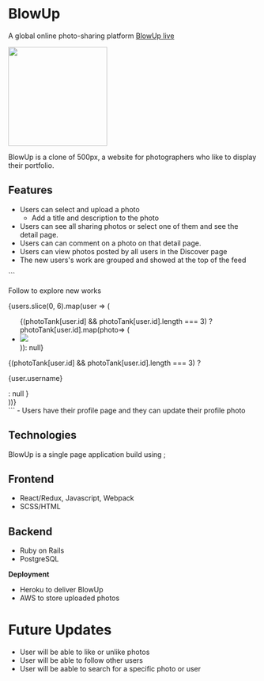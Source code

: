 # BlowUp
 A global online photo-sharing platform
 [BlowUp live](https://blowupapp.herokuapp.com/)


<img src="app/assets/images/Screen Shot 2021-08-13 at 9.33.47 AM.png" height="200px" width="auto"/>

BlowUp is a clone of 500px, a website for photographers who like to display their portfolio.



## Features

- Users can select and upload a photo
  - Add a title and description to the photo
- Users can see all sharing photos or select one of them and see the detail page.
- Users can can comment on a photo on that detail page.
- Users can view photos posted by all users in the Discover page
- The new users's work are grouped and showed at the top of the feed
<div className="featured-photos">
```                 <p>Follow to explore new works</p>
                    <div className="photos-slices-container">
                        {users.slice(0, 6).map(user => (
                            <div className="photos-with-username">
                                <ul className="photo-item-container">                              
                                    {(photoTank[user.id] && photoTank[user.id].length === 3) ? photoTank[user.id].map(photo=> (
                                        <li className="photo-item">
                                            <Link to={`/photos/${photo.id}`} >
                                                <img className="photo-img" src={photo.post} />
                                            </Link>
                                        </li>
                                    )): null}     
                                </ul> 
                                <div className="username-profile-photo">
                                    {(photoTank[user.id] && photoTank[user.id].length === 3) ? 
                                    <p>{user.username}</p> : null
                                    }
                                </div>    
                            </div>
                        ))}
                    </div>
                </div>
```
- Users have their profile page and they can update their profile photo

## Technologies
BlowUp is a single page application build using ;

## Frontend
- React/Redux, Javascript, Webpack
- SCSS/HTML

## Backend
- Ruby on Rails
- PostgreSQL
  

**Deployment**

- Heroku to deliver BlowUp
- AWS to store uploaded photos


# Future Updates

* User will be able to like or unlike photos
* User will be able to follow other users 
* User will be aable to search for a specific photo or user